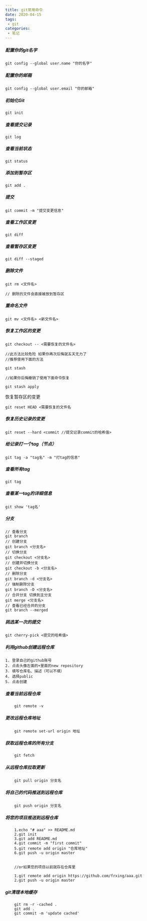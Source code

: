 ```yaml
---
title: git常用命令
date: 2020-04-15
tags:
 - git
categories: 
 - 笔记
---
```


##### 配置你的git名字

```git
git config --global user.name "你的名字"
```

##### 配置你的邮箱

```git
git config --global user.email "你的邮箱"
```

##### 初始化Git

```git
git init
```

##### 查看提交记录

```git
git log
```

##### 查看当前状态

```git
git status
```

##### 添加到暂存区

```git
git add .
```

##### 提交

```git
git commit -m "提交变更信息"
```

##### 查看工作区变更

```git
git diff
```

##### 查看暂存区变更

```git
git diff --staged
```

##### 删除文件

```git
git rm <文件名>

// 删除的文件会直接被放到暂存区
```

##### 重命名文件

```git
git mv <文件名> <新文件名>
```

##### 恢复工作区的变更

```git
git checkout -- <需要恢复的文件名>

//此方法比较危险 如果你再次后悔就五天无力了   
//推荐使用下面的方法

git stash

//如果你后悔撤销了使用下面命令恢复

git stash apply
```

 恢复暂存区的变更

```git
git reset HEAD <需要恢复的文件名
```

##### 恢复历史记录的变更

```git
git reset --hard <commit //提交记录commit的哈希值>
```

##### 给记录打一个tag（节点）

```git
git tag -a "tag名" -m "打tag的信息"
```

##### 查看所有tag

```git
git tag
```

##### 查看某一tag的详细信息

```git
git show 'tag名'
```

##### 分支

```git
// 查看分支
git branch
// 创建分支
git branch <分支名>
// 切换分支
git checkout <分支名>
// 创建并切换分支
git checkout -b <分支名>
// 删除分支
git branch -d <分支名>
// 强制删除分支
git branch -D <分支名>
// 合并分支 切换到主分支
git merge <分支名>
// 查看已经合并的分支
git branch --merged
```

##### 挑选某一次的提交

```shell
git cherry-pick <提交的哈希值>
```

##### 利用github创建远程仓库

    1. 登录自己的github账号
    2. 点击头像左面的+里面的new repository
    3. 填写仓库名、描述（可以不填）
    4. 选择public
    5. 点击创建

##### 查看当前远程仓库

```git
    git remote -v
```

##### 更改远程仓库地址

```git
    git remote set-url origin 地址
```

##### 获取远程仓库的所有分支

```git
    git fetch 
```

##### 从远程仓库拉取更新

```git
    git pull origin 分支名
```

##### 将自己的代码推送到远程仓库

```git
    git push origin 分支名
```

##### 将您的项目推送到远程仓库

```git
    1.echo "# aaa" >> README.md
    2.git init
    3.git add README.md
    4.git commit -m "first commit"
    5.git remote add origin "仓库地址"
    6.git push -u origin master


    //or如果您的项目以前就存在仓库里

    1.git remote add origin https://github.com/frxing/aaa.git
    2.git push -u origin master
```

##### git清理本地缓存

```git
    git rm -r -cached .
    git add .
    git commit -m 'update cached'
```
